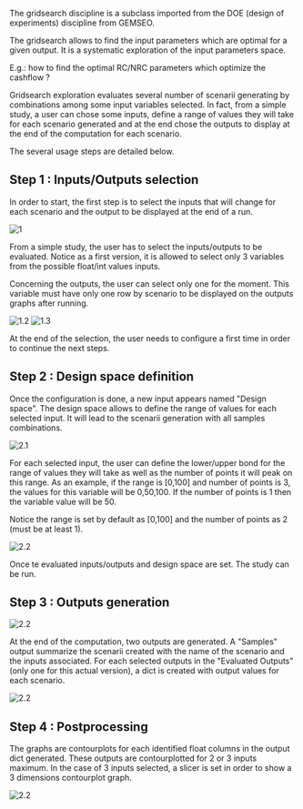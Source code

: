 The gridsearch discipline is a subclass imported from the DOE (design of experiments) discipline from GEMSEO. 

The gridsearch allows to find the input parameters which are optimal for a given output. It is a systematic exploration of the input parameters space.

E.g.: how to find the optimal RC/NRC parameters which optimize the cashflow ?

Gridsearch exploration evaluates several number of scenarii generating by combinations among some input variables selected. In fact, from a simple study, a user can chose some inputs, define a range of values they will take for each scenario generated and at the end chose the outputs to display at the end of the computation for each scenario.

The several usage steps are detailed below.

## Step 1 : Inputs/Outputs selection

In order to start, the first step is to select the inputs that will change for each scenario and the output to be displayed at the end of a run.

![1](GS_step1.PNG)

From a simple study, the user has to select the inputs/outputs to be evaluated. Notice as a first version, it is allowed to select only 3 variables from the possible float/int values inputs. 

Concerning the outputs, the user can select only one for the moment. This variable must have only one row by scenario to be displayed on the outputs graphs after running.

![1.2](GS_step2.PNG)
![1.3](GS_step5.PNG)

At the end of the selection, the user needs to configure a first time in order to continue the next steps.

## Step 2 : Design space definition

Once the configuration is done, a new input appears named "Design space". The design space allows to define the range of values for each selected input. It will lead to the scenarii generation with all samples combinations. 

![2.1](GS_step3.PNG)

For each selected input, the user can define the lower/upper bond for the range of values they will take as well as the number of points it will peak on this range. As an example, if the range is [0,100] and number of points is 3, the values for this variable will be 0,50,100. If the number of points is 1 then the variable value will be 50.

Notice the range is set by default as [0,100] and the number of points as 2 (must be at least 1).

![2.2](GS_step4.PNG)

Once te evaluated inputs/outputs and design space are set. The study can be run.

## Step 3 : Outputs generation

![2.2](GS_step7.PNG)

At the end of the computation, two outputs are generated. A "Samples" output summarize the scenarii created with the name of the scenario and the inputs associated. For each selected outputs in the "Evaluated Outputs" (only one for this actual version), a dict is created with output values for each scenario.

![2.2](GS_step8.PNG)

## Step 4 : Postprocessing

The graphs are contourplots for each identified float columns in the output dict generated. These outputs are contourplotted for 2 or 3 inputs maximum. In the case of 3 inputs selected, a slicer is set in order to show a 3 dimensions contourplot graph.

![2.2](GS_step9.PNG)